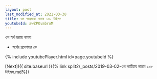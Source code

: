 ```yaml
---
layout: post
last_modified_at: 2021-03-30
title: ওম আশ্রমায়া নামায ১০৮ টাইমস
youtubeId: awZPOvmbroM
---
```

 
 
 ওম স্বর্গ দ্বারায় নামায  
 
 -  স্বর্গের প্রবেশদ্বার কে 
 
  
 
  
 
 
 
 
 
 


{% include youtubePlayer.html id=page.youtubeId %}
 
[Next]({{ site.baseurl }}{% link  split2/_posts/2019-03-02-ওম কাঠিটায় নামায ১০৮ টাইমস.md%})
 
